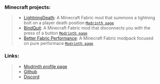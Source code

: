 ### Minecraft projects:  
> - [LightningDeath](https://github.com/Flavio6561/LightningDeath): A Minecraft Fabric mod that summons a lightning bolt on a player death position [`Modrinth page`](https://modrinth.com/mod/lightningdeath)  
> - [BindQuit](https://github.com/Flavio6561/BindQuit): A Minecraft Fabric mod that disconnects you with the press of a button [`Modrinth page`](https://modrinth.com/mod/bindquit)  
> - [Better Fabric Performance](https://github.com/Flavio6561/Better-Fabric-Performance): A Minecraft Fabric modpack focused on pure performace [`Modrinth page`](https://modrinth.com/modpack/better-fabric-performance)  
### Links:  
> - [Modrinth profile page](https://modrinth.com/user/flaviosessantacinquesessantuno)  
> - [Github](https://github.com/Flavio6561)  
> - [Discord](https://discordapp.com/users/715189608085716992)  
